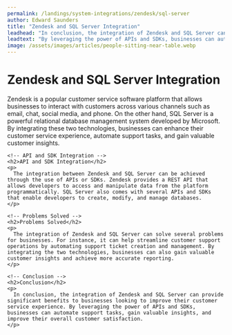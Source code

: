 ```yaml
---
permalink: /landings/system-integrations/zendesk/sql-server
author: Edward Saunders
title: "Zendesk and SQL Server Integration"
leadhead: "In conclusion, the integration of Zendesk and SQL Server can provide significant benefits to businesses looking to improve their customer service experience"
leadtext: "By leveraging the power of APIs and SDKs, businesses can automate support tasks, gain valuable insights, and improve their overall customer satisfaction."
image: /assets/images/articles/people-sitting-near-table.webp
---
```

<div class="arttext">    <!-- Introduction -->
    <h1>Zendesk and SQL Server Integration</h1>
    <p>
      Zendesk is a popular customer service software platform that allows businesses to interact with customers across various channels such as email, chat, social media, and phone. On the other hand, SQL Server is a powerful relational database management system developed by Microsoft. By integrating these two technologies, businesses can enhance their customer service experience, automate support tasks, and gain valuable customer insights.
    </p>

    <!-- API and SDK Integration -->
    <h2>API and SDK Integration</h2>
    <p>
      The integration between Zendesk and SQL Server can be achieved through the use of APIs or SDKs. Zendesk provides a REST API that allows developers to access and manipulate data from the platform programmatically. SQL Server also comes with several APIs and SDKs that enable developers to create, modify, and manage databases.
    </p>

    <!-- Problems Solved -->
    <h2>Problems Solved</h2>
    <p>
      The integration of Zendesk and SQL Server can solve several problems for businesses. For instance, it can help streamline customer support operations by automating support ticket creation and management. By integrating the two technologies, businesses can also gain valuable customer insights and achieve more accurate reporting.
    </p>

    <!-- Conclusion -->
    <h2>Conclusion</h2>
    <p>
      In conclusion, the integration of Zendesk and SQL Server can provide significant benefits to businesses looking to improve their customer service experience. By leveraging the power of APIs and SDKs, businesses can automate support tasks, gain valuable insights, and improve their overall customer satisfaction.
    </p>
</div>